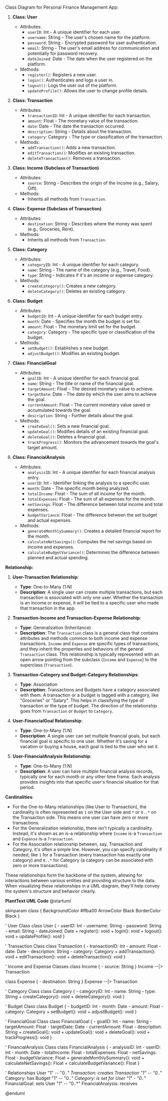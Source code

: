 Class Diagram for Personal Finance Management App:

1. **Class: User**
    - Attributes:
        - `userID`: Int - A unique identifier for each user.
        - `username`: String - The user's chosen name for the platform.
        - `password`: String - Encrypted password for user authentication.
        - `email`: String - The user's email address for communication and potentially for password recovery.
        - `dateJoined`: Date - The date when the user registered on the platform.
    - Methods:
        - `register()`: Registers a new user.
        - `login()`: Authenticates and logs a user in.
        - `logout()`: Logs the user out of the platform.
        - `updateProfile()`: Allows the user to change profile details.

2. **Class: Transaction**
    - Attributes:
        - `transactionID`: Int - A unique identifier for each transaction.
        - `amount`: Float - The monetary value of the transaction.
        - `date`: Date - The date the transaction occurred.
        - `description`: String - Details about the transaction.
        - `category`: Category - The type or classification of the transaction.
    - Methods:
        - `addTransaction()`: Adds a new transaction.
        - `editTransaction()`: Modifies an existing transaction.
        - `deleteTransaction()`: Removes a transaction.

3. **Class: Income (Subclass of Transaction)**
    - Attributes:
        - `source`: String - Describes the origin of the income (e.g., Salary, Gift).
    - Methods: 
        - Inherits all methods from `Transaction`.

4. **Class: Expense (Subclass of Transaction)**
    - Attributes:
        - `destination`: String - Describes where the money was spent (e.g., Groceries, Rent).
    - Methods:
        - Inherits all methods from `Transaction`.

5. **Class: Category**
    - Attributes:
        - `categoryID`: Int - A unique identifier for each category.
        - `name`: String - The name of the category (e.g., Travel, Food).
        - `type`: String - Indicates if it's an income or expense category.
    - Methods:
        - `createCategory()`: Creates a new category.
        - `deleteCategory()`: Deletes an existing category.

6. **Class: Budget**
    - Attributes:
        - `budgetID`: Int - A unique identifier for each budget entry.
        - `month`: Date - Specifies the month the budget is set for.
        - `amount`: Float - The monetary limit set for the budget.
        - `category`: Category - The specific type or classification of the budget.
    - Methods:
        - `setBudget()`: Establishes a new budget.
        - `adjustBudget()`: Modifies an existing budget.

7. **Class: FinancialGoal**
    - Attributes:
        - `goalID`: Int - A unique identifier for each financial goal.
        - `name`: String - The title or name of the financial goal.
        - `targetAmount`: Float - The desired monetary value to achieve.
        - `targetDate`: Date - The date by which the user aims to achieve the goal.
        - `currentAmount`: Float - The current monetary value saved or accumulated towards the goal.
        - `description`: String - Further details about the goal.
    - Methods:
        - `createGoal()`: Sets a new financial goal.
        - `updateGoal()`: Modifies details of an existing financial goal.
        - `deleteGoal()`: Deletes a financial goal.
        - `trackProgress()`: Monitors the advancement towards the goal's target amount.

8. **Class: FinancialAnalysis**
    - Attributes:
        - `analysisID`: Int - A unique identifier for each financial analysis entry.
        - `userID`: Int - Identifier linking the analysis to a specific user.
        - `month`: Date - The specific month being analyzed.
        - `totalIncome`: Float - The sum of all income for the month.
        - `totalExpenses`: Float - The sum of all expenses for the month.
        - `netSavings`: Float - The difference between total income and total expenses.
        - `budgetVariance`: Float - The difference between the set budget and actual expenses.
    - Methods:
        - `generateMonthlySummary()`: Creates a detailed financial report for the month.
        - `calculateNetSavings()`: Computes the net savings based on income and expenses.
        - `calculateBudgetVariance()`: Determines the difference between planned and actual spending.

**Relationship:**

1. **User-Transaction Relationship**:
    - **Type**: One-to-Many (1:N)
    - **Description**: A single user can create multiple transactions, but each transaction is associated with only one user. Whether the transaction is an income or expense, it will be tied to a specific user who made that transaction in the app.
    
2. **Transaction-Income and Transaction-Expense Relationship**:
    - **Type**: Generalization (Inheritance)
    - **Description**: The `Transaction` class is a general class that contains attributes and methods common to both income and expense transactions. `Income` and `Expense` are specific types of transactions, and they inherit the properties and behaviors of the general `Transaction` class. This relationship is typically represented with an open arrow pointing from the subclass (`Income` and `Expense`) to the superclass (`Transaction`).

3. **Transaction-Category and Budget-Category Relationships**:
    - **Type**: Association
    - **Description**: Transactions and Budgets have a category associated with them. A transaction or a budget is tagged with a category, like "Groceries" or "Salary". This helps in classifying the type of transaction or the type of budget. The direction of the relationship goes from `Transaction` or `Budget` to `Category`.

4. **User-FinancialGoal Relationship**:
    - **Type**: One-to-Many (1:N)
    - **Description**: A single user can set multiple financial goals, but each financial goal is specific to one user. Whether it's saving for a vacation or buying a house, each goal is tied to the user who set it.

5. **User-FinancialAnalysis Relationship**:
    - **Type**: One-to-Many (1:N)
    - **Description**: A user can have multiple financial analysis records, typically one for each month or any other time frame. Each analysis provides insights into that specific user's financial situation for that period.

**Cardinalities**:
- For the One-to-Many relationships (like User to Transaction), the cardinality is often represented as `1` on the User side and `*` or `0..*` on the Transaction side. This means one user can have zero or more transactions.
- For the Generalization relationship, there isn't typically a cardinality. Instead, it's shown as an is-a relationship where `Income` is-a `Transaction` and `Expense` is-a `Transaction`.
- For the Association relationship between, say, Transaction and Category, it's often a simple line. However, you can specify cardinality if needed, like `1` for a Transaction (every transaction has exactly one category) and `0..*` for Category (a category can be associated with zero or more transactions).

These relationships form the backbone of the system, allowing for interactions between various entities and providing structure to the data. When visualizing these relationships in a UML diagram, they'll help convey the system's structure and behavior clearly.



**PlantText UML Code**
@startuml

skinparam class {
    BackgroundColor #ffba00
    ArrowColor Black
    BorderColor Black
}

' User Class
class User {
    - userID: Int
    - username: String
    - password: String
    - email: String
    - dateJoined: Date
    + register(): void
    + login(): void
    + logout(): void
    + updateProfile(): void
}

' Transaction Class
class Transaction {
    - transactionID: Int
    - amount: Float
    - date: Date
    - description: String
    - category: Category
    + addTransaction(): void
    + editTransaction(): void
    + deleteTransaction(): void
}

' Income and Expense Classes
class Income {
    - source: String
}
Income --|> Transaction

class Expense {
    - destination: String
}
Expense --|> Transaction

' Category Class
class Category {
    - categoryID: Int
    - name: String
    - type: String
    + createCategory(): void
    + deleteCategory(): void
}

' Budget Class
class Budget {
    - budgetID: Int
    - month: Date
    - amount: Float
    - category: Category
    + setBudget(): void
    + adjustBudget(): void
}

' FinancialGoal Class
class FinancialGoal {
    - goalID: Int
    - name: String
    - targetAmount: Float
    - targetDate: Date
    - currentAmount: Float
    - description: String
    + createGoal(): void
    + updateGoal(): void
    + deleteGoal(): void
    + trackProgress(): void
}

' FinancialAnalysis Class
class FinancialAnalysis {
    - analysisID: Int
    - userID: Int
    - month: Date
    - totalIncome: Float
    - totalExpenses: Float
    - netSavings: Float
    - budgetVariance: Float
    + generateMonthlySummary(): void
    + calculateNetSavings(): Float
    + calculateBudgetVariance(): Float
}

' Relationships
User "1" -- "0..*" Transaction: creates
Transaction "1" -- "0..*" Category: has
Budget "1" -- "0..*" Category: is set for
User "1" - "0..*" FinancialGoal: sets
User "1" -- "0..*" FinancialAnalysis: receives

@enduml
